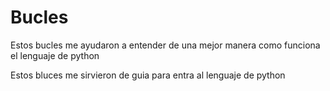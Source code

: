 # Bucles
Estos bucles me ayudaron a entender de una mejor manera como funciona el lenguaje de python

Estos bluces me sirvieron de guia para entra al lenguaje de python
